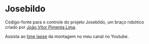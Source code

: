 # Josebildo

Código-fonte para o controle do projeto Josebildo, um braço robótico criado por
[João Vitor Pimenta Lima](https://github.com/PIM3NT4).

Assista ao [time lapse](https://youtu.be/18alKAbCwxg) da montagem no meu canal
no Youtube.
